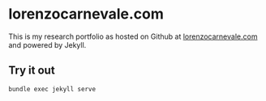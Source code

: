 # lorenzocarnevale.com

This is my research portfolio as hosted on Github at [lorenzocarnevale.com](http://www.lorenzocarnevale.com) and powered by Jekyll.

## Try it out
```bash
bundle exec jekyll serve
```